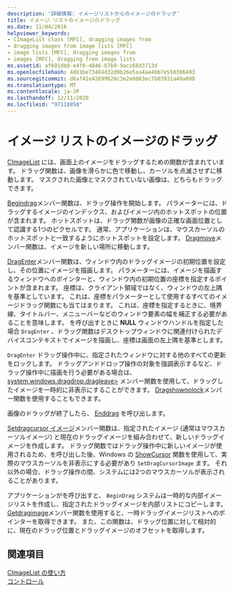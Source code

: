```yaml
---
description: '詳細情報: イメージリストからのイメージのドラッグ'
title: イメージ リストのイメージのドラッグ
ms.date: 11/04/2016
helpviewer_keywords:
- CImageList class [MFC], dragging images from
- dragging images from image lists [MFC]
- image lists [MFC], dragging images from
- images [MFC], dragging from image lists
ms.assetid: af691db8-e4f0-4046-b7b9-9acc68d3713d
ms.openlocfilehash: 4d81be73484d32d9b26e5aa4ae48b7e550306493
ms.sourcegitcommit: d6af41e42699628c3e2e6063ec7b03931a49a098
ms.translationtype: MT
ms.contentlocale: ja-JP
ms.lasthandoff: 12/11/2020
ms.locfileid: "97118850"
---
```

# <a name="dragging-images-from-an-image-list"></a>イメージ リストのイメージのドラッグ

[CImageList](reference/cimagelist-class.md) には、画面上のイメージをドラッグするための関数が含まれています。 ドラッグ関数は、画像を滑らかに色で移動し、カーソルを点滅させずに移動します。 マスクされた画像とマスクされていない画像は、どちらもドラッグできます。

[Begindrag](reference/cimagelist-class.md#begindrag)メンバー関数は、ドラッグ操作を開始します。 パラメーターには、ドラッグするイメージのインデックス、およびイメージ内のホットスポットの位置が含まれます。 ホットスポットは、ドラッグ関数が画像の正確な画面位置として認識する1つのピクセルです。 通常、アプリケーションは、マウスカーソルのホットスポットと一致するようにホットスポットを設定します。 [Dragmove](reference/cimagelist-class.md#dragmove)メンバー関数は、イメージを新しい場所に移動します。

[DragEnter](reference/cimagelist-class.md#dragenter)メンバー関数は、ウィンドウ内のドラッグイメージの初期位置を設定し、その位置にイメージを描画します。 パラメーターには、イメージを描画するウィンドウへのポインターと、ウィンドウ内の初期位置の座標を指定するポイントが含まれます。 座標は、クライアント領域ではなく、ウィンドウの左上隅を基準としています。 これは、座標をパラメーターとして使用するすべてのイメージドラッグ関数にも当てはまります。 これは、座標を指定するときに、境界線、タイトルバー、メニューバーなどのウィンドウ要素の幅を補正する必要があることを意味します。 を呼び出すときに **NULL** ウィンドウハンドルを指定した場合 `DragEnter` 、ドラッグ関数はデスクトップウィンドウに関連付けられたデバイスコンテキストでイメージを描画し、座標は画面の左上隅を基準とします。

`DragEnter` ドラッグ操作中に、指定されたウィンドウに対する他のすべての更新をロックします。 ドラッグアンドドロップ操作の対象を強調表示するなど、ドラッグ操作中に描画を行う必要がある場合は、 [system.windows.dragdrop.dragleave>](reference/cimagelist-class.md#dragleave) メンバー関数を使用して、ドラッグしたイメージを一時的に非表示にすることができます。 [Dragshownolock](reference/cimagelist-class.md#dragshownolock)メンバー関数を使用することもできます。

画像のドラッグが終了したら、 [Enddrag](reference/cimagelist-class.md#enddrag) を呼び出します。

[Setdragcursor イメージ](reference/cimagelist-class.md#setdragcursorimage)メンバー関数は、指定されたイメージ (通常はマウスカーソルイメージ) と現在のドラッグイメージを組み合わせて、新しいドラッグイメージを作成します。 ドラッグ関数ではドラッグ操作中に新しいイメージが使用されるため、を呼び出した後、Windows の [ShowCursor](/windows/win32/api/winuser/nf-winuser-showcursor) 関数を使用して、実際のマウスカーソルを非表示にする必要があり `SetDragCursorImage` ます。 それ以外の場合、ドラッグ操作の間、システムには2つのマウスカーソルが表示されることがあります。

アプリケーションがを呼び出すと、 `BeginDrag` システムは一時的な内部イメージリストを作成し、指定されたドラッグイメージを内部リストにコピーします。 [Getdragimage](reference/cimagelist-class.md#getdragimage)メンバー関数を使用すると、一時ドラッグイメージリストへのポインターを取得できます。 また、この関数は、ドラッグ位置に対して相対的に、現在のドラッグ位置とドラッグイメージのオフセットを取得します。

## <a name="see-also"></a>関連項目

[CImageList の使い方](using-cimagelist.md)<br/>
[コントロール](controls-mfc.md)
